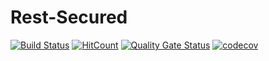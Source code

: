 # Rest-Secured
[![Build Status](https://travis-ci.org/codeyapa/Rest-Secured.svg?branch=master)](https://travis-ci.org/codeyapa/Rest-Secured)
[![HitCount](http://hits.dwyl.com/codeyapa/Rest-Secured.svg)](http://hits.dwyl.com/codeyapa/Rest-Secured)
[![Quality Gate Status](https://sonarcloud.io/api/project_badges/measure?project=codeyapa_Rest-Secured&metric=alert_status)](https://sonarcloud.io/dashboard?id=codeyapa_Rest-Secured)
[![codecov](https://codecov.io/gh/codeyapa/Rest-Secured/branch/master/graph/badge.svg)](https://codecov.io/gh/codeyapa/Rest-Secured)
